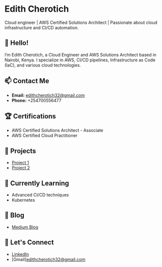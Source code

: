 # Edith Cherotich

Cloud engineer | AWS Certified Solutions Architect | Passionate about cloud infrastructure and CI/CD automation.

## 👋 Hello!

I’m Edith Cherotich, a Cloud Engineer and AWS Solutions Architect based in Nairobi, Kenya. I specialize in AWS, CI/CD pipelines, Infrastructure as Code (IaC), and various cloud technologies.

## 📫 Contact Me

- **Email:** [edithcherotich32@gmail.com](mailto:edithcherotich32@gmail.com)
- **Phone:** +254700556477

## 🏆 Certifications

- AWS Certified Solutions Architect - Associate
- AWS Certified Cloud Practitioner

## 🚀 Projects

- [Project 1](https://github.com/EKechei/project1)
- [Project 2](https://github.com/EKechei/project2)

## 🌱 Currently Learning

- Advanced CI/CD techniques
- Kubernetes

## 📝 Blog

- [Medium Blog](https://medium.com/@edithcherotich32)

## 💬 Let's Connect

- [LinkedIn](https://www.linkedin.com/in/edith-cherotich/)
- [Gmail][edithcherotich32@gmail.com](mailto:edithcherotich32@gmail.com)


